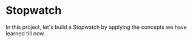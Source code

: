 # Stopwatch
In this project, let's build a Stopwatch by applying the concepts we have learned till now.

